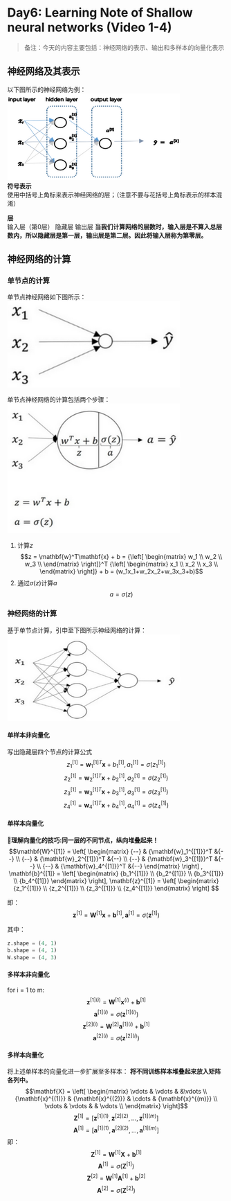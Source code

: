 # Day6: Learning Note of Shallow neural networks (Video 1-4)
> 备注：今天的内容主要包括：神经网络的表示、输出和多样本的向量化表示
## 神经网络及其表示
以下图所示的神经网络为例：  
<img src="https://github.com/CaoZhens/DL_Learning/blob/master/pic/shallow_nn_picture_2.png" alt="" data-canonical-src="" width="400" height="200" />  
**符号表示**  
使用中括号上角标来表示神经网络的层；（注意不要与花括号上角标表示的样本混淆）  

**层**  
输入层（第0层）
隐藏层
输出层
**当我们计算网络的层数时，输入层是不算入总层数内，所以隐藏层是第一层，输出层是第二层。因此将输入层称为第零层。**

## 神经网络的计算
### 单节点的计算  
单节点神经网络如下图所示：  
<img src="https://github.com/CaoZhens/DL_Learning/blob/master/pic/shallow_nn_picture_1.png" alt="" data-canonical-src="" width="400" height="200" />  

单节点神经网络的计算包括两个步骤：  
<img src="https://github.com/CaoZhens/DL_Learning/blob/master/pic/shallow_nn_picture_3.png" alt="" data-canonical-src="" width="400" height="300" />  
1. 计算$z$
$$z = \mathbf{w}^T\mathbf{x} + b = 
{\left[ \begin{matrix}
      w_1 \\
      w_2 \\ 
      w_3 \\
    \end{matrix} \right]}^T
    {\left[ \begin{matrix}
      x_1 \\
      x_2 \\ 
      x_3 \\
    \end{matrix} \right]} + b = 
    (w_1x_1+w_2x_2+w_3x_3+b)$$
2. 通过$\sigma{(z)}$计算$a$
$$a = \sigma{(z)}$$

### 神经网络的计算 
基于单节点计算，引申至下图所示神经网络的计算：  
<img src="https://github.com/CaoZhens/DL_Learning/blob/master/pic/shallow_nn_picture_4.png" alt="" data-canonical-src="" width="400" height="200" />  
#### 单样本非向量化
写出隐藏层四个节点的计算公式 
$$z_1^{[1]} = \mathbf{w}_1^{[1]T}\mathbf{x} + b_1^{[1]}, a_1^{[1]} = \sigma{(z_1^{[1]})}$$
$$z_2^{[1]} = \mathbf{w}_2^{[1]T}\mathbf{x} + b_2^{[1]}, a_2^{[1]} = \sigma{(z_2^{[1]})}$$
$$z_3^{[1]} = \mathbf{w}_3^{[1]T}\mathbf{x} + b_3^{[1]}, a_3^{[1]} = \sigma{(z_3^{[1]})}$$
$$z_4^{[1]} = \mathbf{w}_4^{[1]T}\mathbf{x} + b_4^{[1]}, a_4^{[1]} = \sigma{(z_4^{[1]})}$$

#### 单样本向量化
**理解向量化的技巧:同一层的不同节点，纵向堆叠起来！**  
$$\mathbf{W}^{[1]} = \left[ \begin{matrix}
      {--} & {\mathbf{w}_1^{[1]}}^T  &{--}  \\  
      {--} & {\mathbf{w}_2^{[1]}}^T  &{--}  \\
      {--} & {\mathbf{w}_3^{[1]}}^T  &{--}  \\ 
      {--} & {\mathbf{w}_4^{[1]}}^T  &{--}  
    \end{matrix} \right] , 
    \mathbf{b}^{[1]} = \left[ \begin{matrix}
       {b_1^{[1]}} \\  
       {b_2^{[1]}} \\
       {b_3^{[1]}} \\ 
       {b_4^{[1]}} 
    \end{matrix} \right], 
    \mathbf{z}^{[1]} = \left[ \begin{matrix}
       {z_1^{[1]}} \\  
       {z_2^{[1]}} \\
       {z_3^{[1]}} \\ 
       {z_4^{[1]}} 
    \end{matrix} \right] $$

即：
$$\mathbf{z}^{[1]} = \mathbf{W}^{[1]}\mathbf{x} + \mathbf{b}^{[1]}, 
\mathbf{a}^{[1]} = \sigma{(\mathbf{z}^{[1]})}$$

其中：
```python
z.shape = (4, 1)
b.shape = (4, 1)
W.shape = (4, 3)
```

#### 多样本非向量化
for i = 1 to m:
$$\mathbf{z}^{[1](i)} = \mathbf{W}^{[1]}\mathbf{x}^{(i)} + \mathbf{b}^{[1]}$$
$$\mathbf{a}^{[1](i)} = \sigma{(\mathbf{z}^{[1](i)})}$$
$$\mathbf{z}^{[2](i)} = \mathbf{W}^{[2]}\mathbf{a}^{[1](i)} + \mathbf{b}^{[1]}$$
$$\mathbf{a}^{[2](i)} = \sigma{(\mathbf{z}^{[2](i)})}$$

#### 多样本向量化
将上述单样本的向量化进一步扩展至多样本： 
**将不同训练样本堆叠起来放入矩阵各列中。**  
$$\mathbf{X} = \left[
    \begin{matrix}
      \vdots & \vdots &  &\vdots  \\  
      {\mathbf{x}^{(1)}} & {\mathbf{x}^{(2)}} & \cdots & {\mathbf{x}^{(m)}}   \\
      \vdots & \vdots & & \vdots \\
    \end{matrix}
  \right]$$
$$ \mathbf{Z}^{[1]}=\left[\mathbf{z}^{[1](1)}, \mathbf{z}^{[2](2)},..., \mathbf{z}^{[1](m)}\right]$$
$$ \mathbf{A}^{[1]}=\left[\mathbf{a}^{[1](1)}, \mathbf{a}^{[2](2)},..., \mathbf{a}^{[1](m)}\right]$$
即：  
$$\mathbf{Z}^{[1]} = \mathbf{W}^{[1]}\mathbf{X} + \mathbf{b}^{[1]}$$
$$\mathbf{A}^{[1]} = \sigma{(\mathbf{Z}^{[1]})}$$
$$\mathbf{Z}^{[2]} = \mathbf{W}^{[1]}\mathbf{A}^{[1]} + \mathbf{b}^{[2]}$$
$$\mathbf{A}^{[2]} = \sigma{(\mathbf{Z}^{[2]})}$$